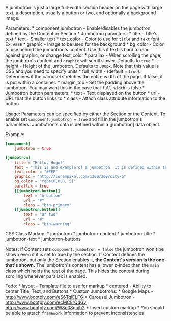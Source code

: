 
A jumbotron is just a large full-width section header on the page with large
	text, a description, usually a button or two, and optionally a background
	image.

Parameters:
	* component.jumbotron - Enable/disables the jumbotron defined by the Content or Section
	* Jumbotron paramters:
		* title - Title's text
		* text - Smaller text 
		* text_color - Color to use for `title` and `text` font. Ex. `#EEE`
		* graphic - Image to be used for the background
		* bg_color - Color to use behind the jumbotron's content.
				Use this if text is hard to read against graphic, or change text_color
		* parallax - When scrolling the page, the jumbtron's content and
				`graphic` will scroll slower. Defaults to `true`
		* height - Height of the jumbotron. Defaults to `300px`.
				Note that this value is CSS and you need to specify units
		* full_width - (default = `true`). Determines if the carousel stretches
				the entire width of the page. If false, it is put within a container.
		* margin_top - Set the padding above the jumbotron.
				You may want this in the case that `full_width` is false
	* Jumbotron button parameters:
		* text - Text displayed on the button
		* url - URL that the button links to
		* class - Attach class attribute information to the button

Usage:
	Parameters can be specified by either the Section or the Content.
	To enable set `component.jumbotron = true` and fill in the jumbotron's parameters.
	Jumbotron's data is defined within a [jumbotron] data object.
	
Example:
```toml
[component]
	jumbotron = true

[jumbotron]
	title = "Hello, Hugo!"
	text = "This is and example of a jumbotron. It is defined within the content's front matter"
	text_color = "#EEE"
	graphic = "http://lorempixel.com/1200/300/city/5"
	bg_color = "rgba(0,0,0,.5)"
	parallax = true
	[[jumbotron.button]]
		text = "A button"
		url = "#"
		class = "btn-primary"
	[[jumbotron.button]]
		text = "Or two"
		url = "#"
		class = "btn-warning"
```

CSS Class Markup:
	* jumbotron
	* jumbotron-content
	* jumbotron-title
	* jumbotron-text
	* jumbotron-buttons

Notes:
	If Content sets `component.jumbotron = false` the jumbotron won't be shown
		even if it is set to true by the section.
	If Content defines the jumbotron, but only the Section enables it,
		**the Content's version is the one that's shown.**
	The jumbotron's content has a lower z-index than the `main` class which
		holds the rest of the page.
		This hides the content during scrolling whenever parallax is enabled.

Todo:
	* layout - Template file to use for markup
	* centered - Ability to center Title, Text, and Buttons
	* Custom Jumbotrons:
		* Google Maps - http://www.bootply.com/eS6TqlELFG
		* Carousel Jumbotron - http://www.bootply.com/ecMCkrQdGv, http://www.bootply.com/W8c08gujh2
	* Insert custom markup
		* You should be able to attach `framework` information to prevent inconsistencies



